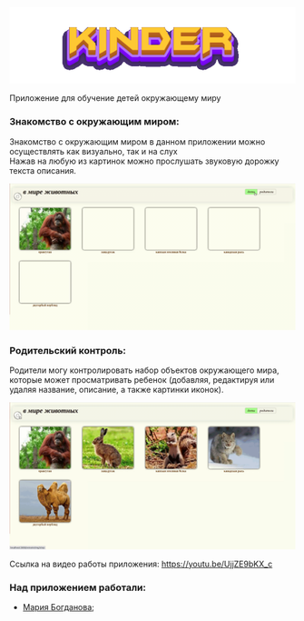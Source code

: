 ![screenshot](readme-assets/KinderTheme.gif)


Приложение для обучение детей окружающему миру <br/>

### Знакомство с окружающим миром:
Знакомство с окружающим миром в данном приложении можно осуществлять как визуально, так и на слух <br/>
Нажав на любую из картинок можно прослушать звуковую дорожку текста описания. <br/>

![screenshot](readme-assets/mainChildren.gif)

### Родительский контроль:
Родители могу контролировать набор объектов окружающего мира, которые может просматривать ребенок (добавляя, редактируя или удаляя название, описание, а также картинки иконок).

![screenshot](readme-assets/switchEditAdd.gif)

Ссылка на видео работы приложения: https://youtu.be/UjjZE9bKX_c

### Над приложением работали:

* [Мария Богданова](https://github.com/Mariya-Bogdanova);
